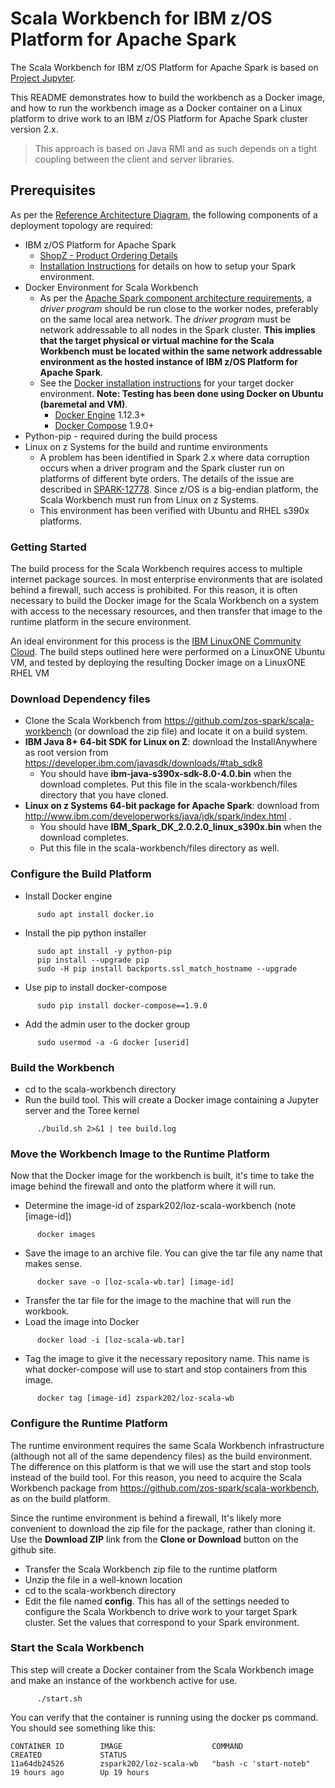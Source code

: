 # Scala Workbench for IBM z/OS Platform for Apache Spark

<!-- (c) Copyright IBM Corp. 2017.  All Rights Reserved.
     Distributed under the terms of the Modified BSD License. -->

The Scala Workbench for IBM z/OS Platform for Apache Spark is based on [Project Jupyter](https://jupyter.org/).

This README demonstrates how to build the workbench as a Docker image, and how to run the workbench image as a Docker container on a Linux platform to drive work to an IBM z/OS Platform for Apache Spark cluster version 2.x.

>This approach is based on Java RMI and as such depends on a tight coupling between the client and server libraries.

## Prerequisites

As per the [Reference Architecture Diagram](https://ibm.box.com/shared/static/xm05xl372hkbmmj4eu9fhoq0kplytzp3.png), the following components of a deployment topology are required:

* IBM z/OS Platform for Apache Spark
  * [ShopZ - Product Ordering Details](https://www-304.ibm.com/software/shopzseries/ShopzSeries_public.wss)
  * [Installation Instructions](http://www-03.ibm.com/support/techdocs/atsmastr.nsf/WebIndex/WP102609) for details on how to setup your Spark environment.
* Docker Environment for Scala Workbench
  * As per the [Apache Spark component architecture requirements](https://spark.apache.org/docs/0.8.0/cluster-overview.html), a *driver program* should be run close to the worker nodes, preferably on the same local area network. The *driver program* must be network addressable to all nodes in the Spark cluster. **This implies that the target physical or virtual machine for the Scala Workbench must be located within the same network addressable environment as the hosted instance of IBM z/OS Platform for Apache Spark**.
  * See the [Docker installation instructions](https://docs.docker.com/engine/installation/) for your target docker environment. **Note: Testing has been done using Docker on Ubuntu (baremetal and VM)**.
    * [Docker Engine](https://docs.docker.com/engine/) 1.12.3+
    * [Docker Compose](https://docs.docker.com/compose/) 1.9.0+
* Python-pip - required during the build process
* Linux on z Systems for the build and runtime environments
  * A problem has been identified in Spark 2.x where data corruption occurs when a driver program and the Spark cluster run on platforms of different byte orders.  The details of the issue are described in [SPARK-12778](https://issues.apache.org/jira/browse/SPARK-12778).  Since z/OS is a big-endian platform, the Scala Workbench must run from Linux on z Systems.
  * This environment has been verified with Ubuntu and RHEL s390x platforms.


### Getting Started
The build process for the Scala Workbench requires access to multiple internet package sources.  In most enterprise environments that are isolated behind a firewall, such access is prohibited.  For this reason, it is often necessary to build the Docker image for the Scala Workbench on a system with access to the necessary resources, and then transfer that image to the runtime platform in the secure environment.

An ideal environment for this process is the [IBM LinuxONE Community Cloud](https://developer.ibm.com/linuxone/).  The build steps outlined here were performed on a LinuxONE Ubuntu VM, and tested by deploying the resulting Docker image on a LinuxONE RHEL VM

### Download Dependency files
* Clone the Scala Workbench from https://github.com/zos-spark/scala-workbench (or download the zip file) and locate it on a build system.
* **IBM Java 8+ 64-bit SDK for Linux on Z**: download the InstallAnywhere as root version from  https://developer.ibm.com/javasdk/downloads/#tab_sdk8
  * You should have **ibm-java-s390x-sdk-8.0-4.0.bin** when the download completes.  Put this file in the scala-workbench/files directory that you have cloned.
* **Linux on z Systems 64-bit package for Apache Spark**: download from
http://www.ibm.com/developerworks/java/jdk/spark/index.html .
  * You should have **IBM_Spark_DK_2.0.2.0_linux_s390x.bin** when the download completes.
  * Put this file in the scala-workbench/files directory as well.

### Configure the Build Platform
* Install Docker engine
```
      sudo apt install docker.io
```
* Install the pip python installer
```
      sudo apt install -y python-pip
      pip install --upgrade pip
      sudo -H pip install backports.ssl_match_hostname --upgrade
```
* Use pip to install docker-compose
```
      sudo pip install docker-compose==1.9.0
```
* Add the admin user to the docker group
```
      sudo usermod -a -G docker [userid]
```

### Build the Workbench
* cd to the scala-workbench directory
* Run the build tool.  This will create a Docker image containing a Jupyter server and the Toree kernel
```
      ./build.sh 2>&1 | tee build.log
```

### Move the Workbench Image to the Runtime Platform
Now that the Docker image for the workbench is built, it's time to take the image behind the firewall and onto the platform where it will run.
* Determine the image-id of zspark202/loz-scala-workbench (note [image-id])
```
      docker images
```
* Save the image to an archive file.  You can give the tar file any name that makes sense.
```
      docker save -o [loz-scala-wb.tar] [image-id]
```
* Transfer the tar file for the image to the machine that will run the workbook.
* Load the image into Docker
```
      docker load -i [loz-scala-wb.tar]
```
* Tag the image to give it the necessary repository name.  This name is what docker-compose will use to start and stop containers from this image.
```
      docker tag [image-id] zspark202/loz-scala-wb
```

### Configure the Runtime Platform
The runtime environment requires the same Scala Workbench infrastructure (although not all of the same dependency files) as the build environment.  The difference on this platform is that we will use the start and stop tools instead of the build tool.  For this reason, you need to acquire the Scala Workbench package from https://github.com/zos-spark/scala-workbench, as on the build platform.

Since the runtime environment is behind a firewall, It's likely more convenient to download the zip file for the package, rather than cloning it.  Use the **Download ZIP** link from the **Clone or Download** button on the github site.
* Transfer the Scala Workbench zip file to the runtime platform
* Unzip the file in a well-known location
* cd to the scala-workbench directory
* Edit the file named **config**.  This has all of the settings needed to configure the Scala Workbench to drive work to your target Spark cluster.  Set the values that correspond to your Spark environment.

### Start the Scala Workbench
This step  will create a Docker container from the Scala Workbench image and make an instance of the workbench active for use.
```
      ./start.sh
```

You can verify that the container is running using the docker ps command.  You should see something like this:
```
CONTAINER ID        IMAGE                    COMMAND                  CREATED             STATUS     
11a64db24526        zspark202/loz-scala-wb   "bash -c 'start-noteb"   19 hours ago        Up 19 hours
```


